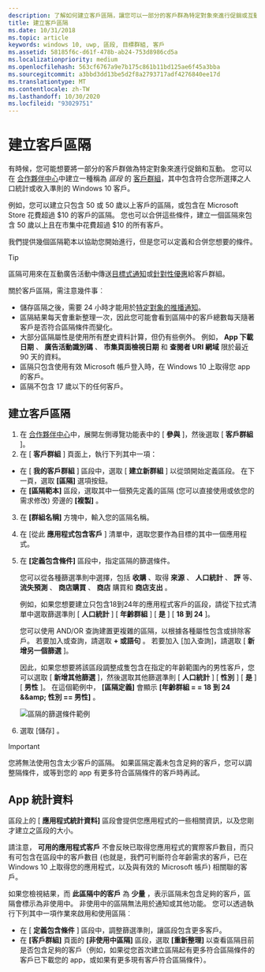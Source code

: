 ```yaml
---
description: 了解如何建立客戶區隔，讓您可以一部分的客戶群為特定對象來進行促銷或互動。
title: 建立客戶區隔
ms.date: 10/31/2018
ms.topic: article
keywords: windows 10, uwp, 區段, 目標群組, 客戶
ms.assetid: 58185f6c-d61f-478b-ab24-753d8986cd5a
ms.localizationpriority: medium
ms.openlocfilehash: 563cf6767a9e7b175c861b11bd125ae6f45a3bba
ms.sourcegitcommit: a3bbd3dd13be5d2f8a2793717adf4276840ee17d
ms.translationtype: MT
ms.contentlocale: zh-TW
ms.lasthandoff: 10/30/2020
ms.locfileid: "93029751"
---
```

# <a name="create-customer-segments"></a>建立客戶區隔

有時候，您可能想要將一部分的客戶群做為特定對象來進行促銷和互動。 您可以在 [合作夥伴中心](https://partner.microsoft.com/dashboard)中建立一種稱為 *區段* 的 [客戶群組](create-customer-groups.md)，其中包含符合您所選擇之人口統計或收入準則的 Windows 10 客戶。

例如，您可以建立只包含 50 或 50 歲以上客戶的區隔，或包含在 Microsoft Store 花費超過 $10 的客戶的區隔。 您也可以合併這些條件，建立一個區隔來包含 50 歲以上且在市集中花費超過 $10 的所有客戶。 

我們提供幾個區隔範本以協助您開始進行，但是您可以定義和合併您想要的條件。

> [!TIP]
> 區隔可用來在互動廣告活動中傳送[目標式通知](send-push-notifications-to-your-apps-customers.md)或[針對性優惠](use-targeted-offers-to-maximize-engagement-and-conversions.md)給客戶群組。

關於客戶區隔，需注意幾件事︰
- 儲存區隔之後，需要 24 小時才能用於[特定對象的推播通知](send-push-notifications-to-your-apps-customers.md)。
- 區隔結果每天會重新整理一次，因此您可能會看到區隔中的客戶總數每天隨著客戶是否符合區隔條件而變化。
- 大部分區隔屬性是使用所有歷史資料計算，但仍有些例外。 例如， **App 下載日期** 、 **廣告活動識別碼** 、 **市集頁面檢視日期** 和 **查閱者 URI 網域** 限於最近 90 天的資料。
- 區隔只包含使用有效 Microsoft 帳戶登入時，在 Windows 10 上取得您 app 的客戶。 
- 區隔不包含 17 歲以下的任何客戶。

## <a name="to-create-a-customer-segment"></a>建立客戶區隔

1.  在 [合作夥伴中心](https://partner.microsoft.com/dashboard)中，展開左側導覽功能表中的 [ **參與** ]，然後選取 [ **客戶群組** ]。
2.  在 [ **客戶群組** ] 頁面上，執行下列其中一項：
 - 在 [ **我的客戶群組** ] 區段中，選取 [ **建立新群組** ] 以從頭開始定義區段。 在下一頁，選取 **\[區隔\]** 選項按鈕。
 - 在 **\[區隔範本\]** 區段，選取其中一個預先定義的區隔 (您可以直接使用或依您的需求修改) 旁邊的 **\[複製\]** 。
3.  在 **\[群組名稱\]** 方塊中，輸入您的區隔名稱。
4.  在 [從此 **應用程式包含客戶** ] 清單中，選取您要作為目標的其中一個應用程式。
5.  在 **\[定義包含條件\]** 區段中，指定區隔的篩選條件。

    您可以從各種篩選準則中選擇，包括 **收購** 、取得 **來源** 、 **人口統計** 、 **評** 等、 **流失預測** 、 **商店購買** 、 **商店** 購買和 **商店支出** 。

    例如，如果您想要建立只包含18到24年的應用程式客戶的區段，請從下拉式清單中選取篩選準則 [ **人口統計** ] [ **年齡群組** ] [ **是** ] [ **18 到 24** ]。

    您可以使用 AND/OR 查詢建置更複雜的區隔，以根據各種屬性包含或排除客戶。 若要加入或查詢，請選取 **+ 或語句** 。 若要加入 [加入查詢]，請選取 [ **新增另一個篩選** ]。

    因此，如果您想要將該區段調整成隻包含在指定的年齡範圍內的男性客戶，您可以選取 [ **新增其他篩選** ]，然後選取其他篩選準則 [ **人口統計** ] [ **性別** ] [ **是** ] [ **男性** ]。 在這個範例中， **\[區隔定義\]** 會顯示 **\[年齡群組 = = 18 到 24 &&amp;amp; 性別 == 男性\]** 。

    ![區隔的篩選條件範例](images/create-segment-inclusions.png)
6. 選取 [儲存]  。

> [!IMPORTANT]
> 您將無法使用包含太少客戶的區隔。 如果區隔定義未包含足夠的客戶，您可以調整隔條件，或等到您的 app 有更多符合區隔條件的客戶時再試。


## <a name="app-statistics"></a>App 統計資料

區段上的 [ **應用程式統計資料]** 區段會提供您應用程式的一些相關資訊，以及您剛才建立之區段的大小。

請注意， **可用的應用程式客戶** 不會反映已取得您應用程式的實際客戶數目，而只有可包含在區段中的客戶數目 (也就是，我們可判斷符合年齡需求的客戶，已在 Windows 10 上取得您的應用程式，以及與有效的 Microsoft 帳戶) 相關聯的客戶。

如果您檢視結果，而 **此區隔中的客戶** 為 **少量** ，表示區隔未包含足夠的客戶，區隔會標示為非使用中。 非使用中的區隔無法用於通知或其他功能。 您可以透過執行下列其中一項作業來啟用和使用區隔︰

- 在 [ **定義包含條件** ] 區段中，調整篩選準則，讓區段包含更多客戶。
- 在 **\[客戶群組\]** 頁面的 **\[非使用中區隔\]** 區段，選取 **\[重新整理\]** 以查看區隔目前是否包含足夠的客戶（例如，如果從您首次建立區隔起有更多符合區隔條件的客戶已下載您的 app，或如果有更多現有客戶符合區隔條件）。
